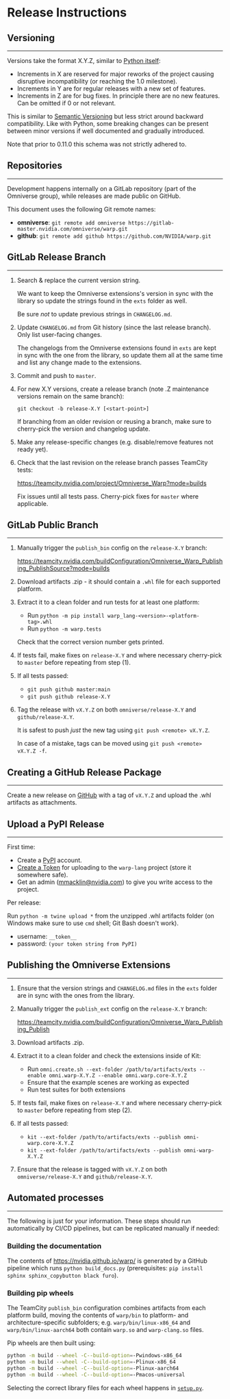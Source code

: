 # Release Instructions

## Versioning
-------------

Versions take the format X.Y.Z, similar to [Python itself](https://devguide.python.org/developer-workflow/development-cycle/#devcycle):

- Increments in X are reserved for major reworks of the project causing disruptive incompatibility (or reaching the 1.0 milestone).
- Increments in Y are for regular releases with a new set of features.
- Increments in Z are for bug fixes. In principle there are no new features. Can be omitted if 0 or not relevant.

This is similar to [Semantic Versioning](https://semver.org/) but less strict around backward compatibility.
Like with Python, some breaking changes can be present between minor versions if well documented and gradually introduced.

Note that prior to 0.11.0 this schema was not strictly adhered to.


## Repositories
---------------

Development happens internally on a GitLab repository (part of the Omniverse group), while releases are made public on GitHub.

This document uses the following Git remote names:

* **omniverse**: `git remote add omniverse https://gitlab-master.nvidia.com/omniverse/warp.git`
* **github**: `git remote add github https://github.com/NVIDIA/warp.git`


## GitLab Release Branch
------------------------

1) Search & replace the current version string.

   We want to keep the Omniverse extensions's version in sync with the library so update the strings found in the `exts` folder as well.

   Be sure *not* to update previous strings in `CHANGELOG.md`.

2) Update `CHANGELOG.md` from Git history (since the last release branch). Only list user-facing changes.

   The changelogs from the Omniverse extensions found in `exts` are kept in sync with the one from the library, so update them all at the same time and list any change made to the extensions.

3) Commit and push to `master`.

4) For new X.Y versions, create a release branch (note .Z maintenance versions remain on the same branch):

   `git checkout -b release-X.Y [<start-point>]`

   If branching from an older revision or reusing a branch, make sure to cherry-pick the version and changelog update.

5) Make any release-specific changes (e.g. disable/remove features not ready yet).

6) Check that the last revision on the release branch passes TeamCity tests:

   https://teamcity.nvidia.com/project/Omniverse_Warp?mode=builds

   Fix issues until all tests pass. Cherry-pick fixes for `master` where applicable.


## GitLab Public Branch
-----------------------

1) Manually trigger the `publish_bin` config on the `release-X.Y` branch:

    https://teamcity.nvidia.com/buildConfiguration/Omniverse_Warp_Publishing_PublishSource?mode=builds

2) Download artifacts .zip - it should contain a `.whl` file for each supported platform.

3) Extract it to a clean folder and run tests for at least one platform:

    - Run `python -m pip install warp_lang-<version>-<platform-tag>.whl`
    - Run `python -m warp.tests`

    Check that the correct version number gets printed.

4) If tests fail, make fixes on `release-X.Y` and where necessary cherry-pick to `master` before repeating from step (1).

5) If all tests passed:

   * `git push github master:main`
   * `git push github release-X.Y`

6) Tag the release with `vX.Y.Z` on both `omniverse/release-X.Y` and `github/release-X.Y`.

   It is safest to push *just* the new tag using `git push <remote> vX.Y.Z`.

   In case of a mistake, tags can be moved using `git push <remote> vX.Y.Z -f`.


## Creating a GitHub Release Package
------------------------------------

Create a new release on [GitHub](https://github.com/NVIDIA/warp) with a tag of `vX.Y.Z` and upload the .whl artifacts as attachments.


## Upload a PyPI Release
------------------------

First time:

* Create a [PyPI](https://pypi.org/) account.
* [Create a Token](https://pypi.org/manage/account/#api-tokens) for uploading to the `warp-lang` project (store it somewhere safe).
* Get an admin (mmacklin@nvidia.com) to give you write access to the project.

Per release:

Run `python -m twine upload *` from the unzipped .whl artifacts folder (on Windows make sure to use `cmd` shell; Git Bash doesn't work).

* username: `__token__`
* password: `(your token string from PyPI)`


## Publishing the Omniverse Extensions
--------------------------------------

1) Ensure that the version strings and `CHANGELOG.md` files in the `exts` folder are in sync with the ones from the library.

2) Manually trigger the `publish_ext` config on the `release-X.Y` branch:

    https://teamcity.nvidia.com/buildConfiguration/Omniverse_Warp_Publishing_Publish

3) Download artifacts .zip.

4) Extract it to a clean folder and check the extensions inside of Kit:

    - Run `omni.create.sh --ext-folder /path/to/artifacts/exts --enable omni.warp-X.Y.Z --enable omni.warp.core-X.Y.Z`
    - Ensure that the example scenes are working as expected
    - Run test suites for both extensions

4) If tests fail, make fixes on `release-X.Y` and where necessary cherry-pick to `master` before repeating from step (2).

5) If all tests passed:

   * `kit --ext-folder /path/to/artifacts/exts --publish omni-warp.core-X.Y.Z`
   * `kit --ext-folder /path/to/artifacts/exts --publish omni-warp-X.Y.Z`

6) Ensure that the release is tagged with `vX.Y.Z` on both `omniverse/release-X.Y` and `github/release-X.Y`.


## Automated processes
----------------------

The following is just for your information. These steps should run automatically by CI/CD pipelines, but can be replicated manually if needed:

### Building the documentation

The contents of https://nvidia.github.io/warp/ is generated by a GitHub pipeline which runs `python build_docs.py` (prerequisites: `pip install sphinx sphinx_copybutton black furo`).

### Building pip wheels

The TeamCity `publish_bin` configuration combines artifacts from each platform build, moving the contents of `warp/bin` to platform- and architecture-specific
subfolders; e.g. `warp/bin/linux-x86_64` and `warp/bin/linux-aarch64` both contain `warp.so` and `warp-clang.so` files.

Pip wheels are then built using:

```bash
python -m build --wheel -C--build-option=-Pwindows-x86_64
python -m build --wheel -C--build-option=-Plinux-x86_64
python -m build --wheel -C--build-option=-Plinux-aarch64
python -m build --wheel -C--build-option=-Pmacos-universal
```

Selecting the correct library files for each wheel happens in [`setup.py`](setup.py).
